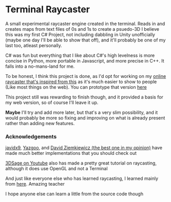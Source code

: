 # Terminal Raycaster

A small experimental raycaster engine created in the terminal. Reads in and creates maps from text files of 0s and 1s to  create a psuedo-3D 
I believe this was my first C# Project, not including dabbling in Unity unofficially (maybe one day I'll be able to show that off), and it'll probably be one of my last too, atleast personally. 

C# was fun but everything that I like about C#'s high levelness is more concise in Python, more portable in Javascript, and more precise in C++. It falls into a no-mans-land for me.



To be honest, I think this project is done, as I'd opt for working on my [online raycaster that's inspired from this](https://www.github.com/cobyj33/raycaster) as it's much easier to show to people (Like most things on the web). You can prototype that version [here](https://cobyj33.github.io/raycaster)

This project still was rewarding to finish though, and it provided a basis for my web version, so of course I'll leave it up. 

**Maybe** I'll try and add more later, but that's a very slim possibility, and it would probably be more so fixing and improving on what is already present rather than adding new features.

### Acknowledgements

[javidx9](https://www.youtube.com/watch?v=HEb2akswCcw), [Yazgoo](https://www.youtube.com/watch?v=lQF-OAN2dpE), and [David Ziemkiewicz (the best one in my opinion)](https://www.youtube.com/watch?v=94YOd0gimF8) have made much better implementations that you should check out

[3DSage on Youtube](https://www.youtube.com/watch?v=gYRrGTC7GtA) also has made a pretty great tutorial on raycasting, although it does use OpenGL and not a Terminal

And just like everyone else who has learned raycasting, I learned mainly from [here](https://lodev.org/cgtutor/raycasting.html). Amazing teacher

I hope anyone else can learn a little from the source code though 
